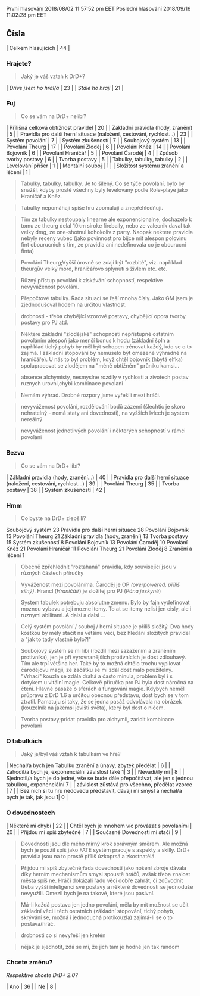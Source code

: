 První hlasování 2018/08/02 11:57:52 pm EET
Poslední hlasování 2018/09/16 11:02:28 pm EET

## Čísla
| Celkem hlasujících | 44 |

### Hrajete?

> Jaký je váš vztah k DrD+?

| *Dříve jsem ho hrál/a* | 23 |
| *Stále ho hraji* | 21 |

### Fuj

> Co se vám na DrD+ nelíbí?

| Přílišná celková obtížnost pravidel | 20 |
| Základní pravidla (hody, zranění) | 5 |
| Pravidla pro další herní situace (naložení, cestování, rychlost...) | 23 |
| Systém povolání | 7 |
| Systém zkušeností | 7 |
| Soubojový systém | 13 |
| Povolání Theurg | 17 |
| Povolání Zloděj | 6 |
| Povolání Kněz | 14 |
| Povolání Bojovník | 6 |
| Povolání Hraničář | 5 |
| Povolání Čaroděj | 4 |
| Způsob tvorby postavy | 6 |
| Tvorba postavy | 5 |
| Tabulky, tabulky, tabulky | 2 |
| Levelování příšer | 1 |
| Mentální souboj | 1 |
| Složitost systému zranění a léčení | 1 |

> Tabulky, tabulky, tabulky. Je to šílený. Co se týče povolání, bylo by snažší, kdyby prostě všechny byly levelovaný podle Role-playe jako Hraničář a Kněz.

> Tabulky nepomáhají spíše hru zpomalují a znepřehledňují.

> Tim ze tabulky nestoupaly linearne ale exponencionalne, dochazelo k tomu ze theurg delal 10km siroke firebally, nebo ze valecnik daval tak velky dmg, ze one-shotnul kohokoliv z party. Naopak nektere pravidla nebyly receny vubec (jako povinnost pro bijce mit alespon polovinu fint obourucnich s tim, ze pravidla ani nedefinovala co je obourucni finta)

> Povolání Theurg;Vyšší úrovně se zdají být "rozbité", viz. například theurgův velký mord, hraničářovo splynutí s živlem etc. etc.

> Různý přístup povolání k získávání schopností, respektive nevyváženost povolání.

> Přepočtové tabulky. Řada situací se řeší mnoha čísly. Jako GM jsem je zjednodušoval hodem na určitou vlastnost.

> drobnosti - třeba chybějící vzorové postavy, chybějící opora tvorby postavy pro PJ atd.

> Některé základní "zlodějské" schopnosti nepřístupné ostatním povoláním alespoň jako menší bonus k hodu (základní šplh a například tichý pohyb by měl být schopen trénovat každý, kdo se o to zajímá. I základní stopování by nemuselo být omezené výhradně na hraničáře). U nás to byl problém, když chtěl bojovník (hbytá elfka) spolupracovat se zlodějem na "méně obtížném" průniku kamsi...

> absence alchymisty, nesmyslne rozdily v rychlosti a zivotech postav ruznych urovni,chybi kombinace povolani

> Nemám výhrad. Drobné rozpory jsme vyřešili mezi hráči.

> nevyváženost povolání, rozdělování bodů zázemí (šlechtic je skoro nehratelný - nemá staty ani dovednosti), na vyšších lvlech je system nereálný

> nevyváženost jednotlivých povolání i některých schopností v rámci povolání

### Bezva

> Co se vám na DrD+ líbí?

| Základní pravidla (hody, zranění...) | 40 |
| Pravidla pro další herní situace (naložení, cestování, rychlost...) | 39 |
| Povolání Theurg | 35 |
| Tvorba postavy | 38 |
| Systém zkušeností | 42 |

### Hmm

> Co byste na DrD+ zlepšili?

Soubojový systém 23
Pravidla pro další herní situace 28
Povolání Bojovník 13
Povolání Theurg 21
Základní pravidla (hody, zranění) 13
Tvorba postavy 15
Systém zkušeností 8
Povolání Bojovník 13
Povolání Čaroděj 10
Povolání Kněz 21
Povolání Hraničář 11
Povolání Theurg 21
Povolání Zloděj 8
Zranění a léčení 1

> Obecně zpřehlednit "roztahaná" pravidla, kdy související jsou v různých částech příručky

> Vyváženost mezi povoláníma. Čaroděj je OP *(overpowered, příliš silný)*. Hrancl (*Hraničáíř*) je složitej pro PJ (*Pána jeskyně*)

> System tabulek potrebuju absolutne zmenu. Bylo by fajn vydefinovat moznou vybavu a jeji mozne itemy. To at se itemy nelisi jen cisly, ale i ruznymi abilitami. A dalsi a dalsi ...

> Celý systém povolání / souboj / herní situace je příliš složitý. Dva hody kostkou by měly stačit na většinu věcí, bez hledání složitých pravidel a "jak to tady vlastně bylo?!"

> Soubojový systém se mi líbí (rozdíl mezi sazažením a zraněním protivníka), jen je při vyrovnanějších protivnících je dost zdlouhavý. Tím ale trpí většina her. Také by to možná chtělo trochu vypilovat čarodějovu magii, ze začátku se mi zdál dost málo použitelný. "Vrhací" kouzla se zdála drahá a často minula, problém byl i s dotykem u vitální magie. Celkově příručka pro PJ byla dost náročná na čtení. Hlavně pasáže o sférách a fungování magie. Kdybych neměl průpravu z DrD 1.6 a určitou obecnou představu, dost bych se v tom ztratil. Pamatuju si taky, že se jedna pasáž odvolávala na obrázek (kouzelník na jakémsi jevišti světa), který byl dost o ničem.

> Tvorba postavy;pridat pravidla pro alchymii, zaridit kombinace povolani

### O tabulkách

> Jaký je/byl váš vztah k tabulkám ve hře?

| Nechal/a bych jen Tabulku zranění a únavy, zbytek předělat | 6 |
| Zahodil/a bych je, exponenciální závislost také 1| 3 |
| Nevadí/ily mi | 8 |
| Sjednotil/a bych je do jedné, vše se bude dále přepočítávat, ale jen s jednou tabulkou, exponenciální 7 |
| závislost zůstává pro všechno, předělat vzorce | 7 |
| Bez nich si tu hru nedovedu představit, dávají mi smysl a nechal/a bych je tak, jak jsou 1| 0 |

### O dovednostech
| Některé mi chybí | 22 |
| Chtěl bych je mnohem víc provázat s povoláními | 20 |
| Přijdou mi spíš zbytečné | 7 |
| Současné Dovednosti mi stačí | 9 |

> Dovednosti jsou dle mého mírný krok správným směrem. Ale možná bych je použil spíš jako FATE systém pracuje s aspekty a skilly. DrD+ pravidla jsou na to prostě příliš úzkoprsá a zkostnatělá.

> Přijdou mi spíš zbytečné;řada dovedností jako nošení zbroje dávala díky herním mechanismům smysl spoustě hráčů, avšak třeba znalost města spíš ne. Hráči dokázali řadu věci dobře zahrát, či zdůvodnit třeba vyšší inteligencí své postavy a některé dovednosti se jednoduše nevyužili. Omezil bych je na takové, které jsou pasivní.

> Má-li každá postava jen jedno povolání, měla by mít možnost se učit základní věci i těch ostatních (základní stopování, tichý pohyb, skrývání se, možná i jednoduchá protikouzla) zajímá-li se o to postava/hráč.

> drobnosti co si nevyřeší jen kretén

> nějak je sjednotit, zdá se mi, že jich tam je hodně jen tak random

### Chcete změnu?

*Respektive chcete DrD+ 2.0?*

| Ano | 36 |
| Ne | 8 |